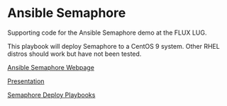 # Ansible Semaphore

Supporting code for the Ansible Semaphore demo at the FLUX LUG.

This playbook will deploy Semaphore to a CentOS 9 system.  Other RHEL distros should
work but have not been tested.


[Ansible Semaphore Webpage](https://www.ansible-semaphore.com/)

[Presentation](https://docs.google.com/presentation/d/1v17bOwSAAx3dm_IGA6hYWCQWwlDxA0fD67wQHZrzLiQ/edit#slide=id.g1444de31fcc_0_31)

[Semaphore Deploy Playbooks](https://github.com/kwanlowe/digitalhermit_website/tree/master/linux/semaphore/playbooks)
